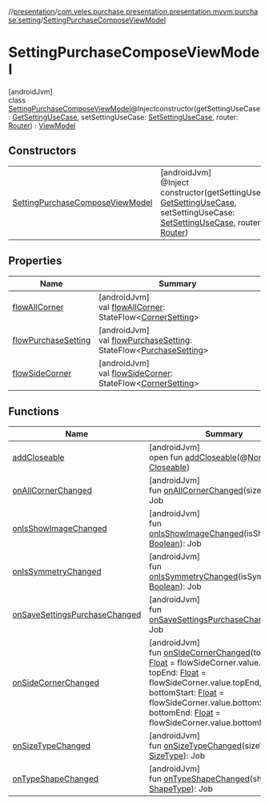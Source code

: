 //[presentation](../../../index.md)/[com.veles.purchase.presentation.presentation.mvvm.purchase.setting](../index.md)/[SettingPurchaseComposeViewModel](index.md)

# SettingPurchaseComposeViewModel

[androidJvm]\
class [SettingPurchaseComposeViewModel](index.md)@Injectconstructor(getSettingUseCase: [GetSettingUseCase](../../../../domain/domain/com.veles.purchase.domain.usecase.setting/-get-setting-use-case/index.md), setSettingUseCase: [SetSettingUseCase](../../../../domain/domain/com.veles.purchase.domain.usecase.setting/-set-setting-use-case/index.md), router: [Router](../../com.veles.purchase.presentation.base.mvvm.navigation/-router/index.md)) : [ViewModel](https://developer.android.com/reference/kotlin/androidx/lifecycle/ViewModel.html)

## Constructors

| | |
|---|---|
| [SettingPurchaseComposeViewModel](-setting-purchase-compose-view-model.md) | [androidJvm]<br>@Inject<br>constructor(getSettingUseCase: [GetSettingUseCase](../../../../domain/domain/com.veles.purchase.domain.usecase.setting/-get-setting-use-case/index.md), setSettingUseCase: [SetSettingUseCase](../../../../domain/domain/com.veles.purchase.domain.usecase.setting/-set-setting-use-case/index.md), router: [Router](../../com.veles.purchase.presentation.base.mvvm.navigation/-router/index.md)) |

## Properties

| Name | Summary |
|---|---|
| [flowAllCorner](flow-all-corner.md) | [androidJvm]<br>val [flowAllCorner](flow-all-corner.md): StateFlow&lt;[CornerSetting](../../com.veles.purchase.presentation.model.setting/-corner-setting/index.md)&gt; |
| [flowPurchaseSetting](flow-purchase-setting.md) | [androidJvm]<br>val [flowPurchaseSetting](flow-purchase-setting.md): StateFlow&lt;[PurchaseSetting](../../../../domain/domain/com.veles.purchase.domain.model.setting/-purchase-setting/index.md)&gt; |
| [flowSideCorner](flow-side-corner.md) | [androidJvm]<br>val [flowSideCorner](flow-side-corner.md): StateFlow&lt;[CornerSetting](../../com.veles.purchase.presentation.model.setting/-corner-setting/index.md)&gt; |

## Functions

| Name | Summary |
|---|---|
| [addCloseable](../../com.veles.purchase.presentation.presentation.mvvm.purchase.sort/-sort-purchase-view-model/index.md#264516373%2FFunctions%2F-646359276) | [androidJvm]<br>open fun [addCloseable](../../com.veles.purchase.presentation.presentation.mvvm.purchase.sort/-sort-purchase-view-model/index.md#264516373%2FFunctions%2F-646359276)(@[NonNull](https://developer.android.com/reference/kotlin/androidx/annotation/NonNull.html)p0: [Closeable](https://developer.android.com/reference/kotlin/java/io/Closeable.html)) |
| [onAllCornerChanged](on-all-corner-changed.md) | [androidJvm]<br>fun [onAllCornerChanged](on-all-corner-changed.md)(size: [Float](https://kotlinlang.org/api/latest/jvm/stdlib/kotlin/-float/index.html)): Job |
| [onIsShowImageChanged](on-is-show-image-changed.md) | [androidJvm]<br>fun [onIsShowImageChanged](on-is-show-image-changed.md)(isShowImage: [Boolean](https://kotlinlang.org/api/latest/jvm/stdlib/kotlin/-boolean/index.html)): Job |
| [onIsSymmetryChanged](on-is-symmetry-changed.md) | [androidJvm]<br>fun [onIsSymmetryChanged](on-is-symmetry-changed.md)(isSymmetry: [Boolean](https://kotlinlang.org/api/latest/jvm/stdlib/kotlin/-boolean/index.html)): Job |
| [onSaveSettingsPurchaseChanged](on-save-settings-purchase-changed.md) | [androidJvm]<br>fun [onSaveSettingsPurchaseChanged](on-save-settings-purchase-changed.md)(): Job |
| [onSideCornerChanged](on-side-corner-changed.md) | [androidJvm]<br>fun [onSideCornerChanged](on-side-corner-changed.md)(topStart: [Float](https://kotlinlang.org/api/latest/jvm/stdlib/kotlin/-float/index.html) = flowSideCorner.value.topStart, topEnd: [Float](https://kotlinlang.org/api/latest/jvm/stdlib/kotlin/-float/index.html) = flowSideCorner.value.topEnd, bottomStart: [Float](https://kotlinlang.org/api/latest/jvm/stdlib/kotlin/-float/index.html) = flowSideCorner.value.bottomStart, bottomEnd: [Float](https://kotlinlang.org/api/latest/jvm/stdlib/kotlin/-float/index.html) = flowSideCorner.value.bottomEnd): Job |
| [onSizeTypeChanged](on-size-type-changed.md) | [androidJvm]<br>fun [onSizeTypeChanged](on-size-type-changed.md)(sizeType: [SizeType](../../../../domain/domain/com.veles.purchase.domain.model.setting/-size-type/index.md)): Job |
| [onTypeShapeChanged](on-type-shape-changed.md) | [androidJvm]<br>fun [onTypeShapeChanged](on-type-shape-changed.md)(shapeType: [ShapeType](../../../../domain/domain/com.veles.purchase.domain.model.setting/-shape-type/index.md)): Job |
